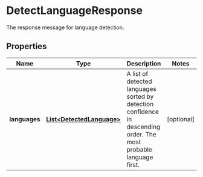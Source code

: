

# DetectLanguageResponse

The response message for language detection.

## Properties

| Name | Type | Description | Notes |
|------------ | ------------- | ------------- | -------------|
|**languages** | [**List&lt;DetectedLanguage&gt;**](DetectedLanguage.md) | A list of detected languages sorted by detection confidence in descending order. The most probable language first. |  [optional] |



